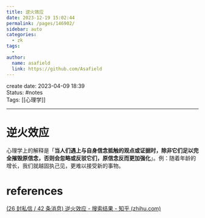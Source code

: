 ```yaml
---
title: 逆火效应
date: 2023-12-19 15:02:44
permalink: /pages/146902/
sidebar: auto
categories:
  - zk
tags:
  - 
author: 
  name: asafield
  link: https://github.com/Asafield
---
```


create date: 2023-04-09 18:39  
Status: #notes  
Tags:  [[心理学]]

---

# 逆火效应
心理学上的解释是「**当人们遇上与自身信念抵触的观点或证据时，除非它们足以完全摧毁原信念，否则会忽略或反驳它们，原信念反而更加强化**」。例：随着年龄的增长，我们就越固执己见，更难以接受新的事物。
# references
[(26 封私信 / 42 条消息) 逆火效应 - 搜索结果 - 知乎 (zhihu.com)](https://www.zhihu.com/search?q=%E9%80%86%E7%81%AB%E6%95%88%E5%BA%94&search_source=Entity&type=content)